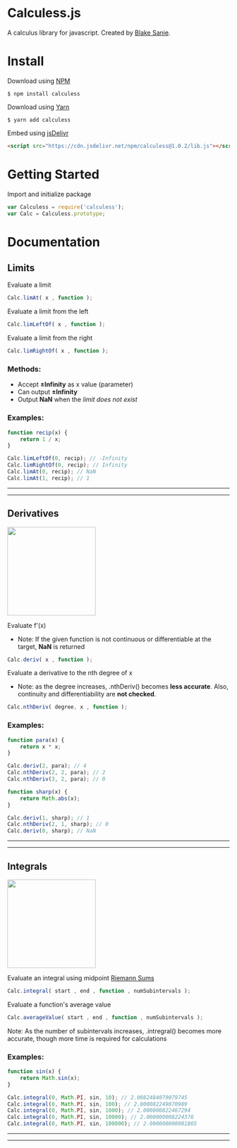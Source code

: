 # Calculess.js
A calculus library for javascript. Created by [Blake Sanie](http://www.blakesanie.com).
# Install
Download using [NPM](https://www.npmjs.com/package/calculess)
```console
$ npm install calculess
```
Download using [Yarn](https://yarnpkg.com/en/package/calculess)
```console
$ yarn add calculess
```
Embed using [jsDelivr](https://www.jsdelivr.com/package/npm/calculess)
```html
<script src="https://cdn.jsdelivr.net/npm/calculess@1.0.2/lib.js"></script>
```
# Getting Started
Import and initialize package
```javascript
var Calculess = require('calculess');
var Calc = Calculess.prototype;
```
# Documentation
## Limits
Evaluate a limit
```javascript
Calc.limAt( x , function );
```
Evaluate a limit from the left
```javascript
Calc.limLeftOf( x , function );
```
Evaluate a limit from the right
```javascript
Calc.limRightOf( x , function );
```
### Methods:
* Accept **±Infinity** as x value (parameter)
* Can output **±Infinity**
* Output **NaN** when the *limit does not exist*

### Examples:

```javascript
function recip(x) {
    return 1 / x;
}

Calc.limLeftOf(0, recip); // -Infinity
Calc.limRightOf(0, recip); // Infinity
Calc.limAt(0, recip); // NaN
Calc.limAt(1, recip); // 1
```
***
***

## Derivatives
<img src="https://www.wikihow.com/images/c/cc/Tangent_animation.gif" width="200px"></img>

Evaluate f'(x)
* Note: If the given function is not continuous or differentiable at the target, **NaN** is returned
```javascript
Calc.deriv( x , function );
```
Evaluate a derivative to the nth degree of x
* Note: as the degree increases, .nthDeriv() becomes **less accurate**. Also, continuity and differentiability are **not checked**.
```javascript
Calc.nthDeriv( degree, x , function );
```

### Examples:

```javascript
function para(x) {
    return x * x;
}

Calc.deriv(2, para); // 4
Calc.nthDeriv(2, 2, para); // 2
Calc.nthDeriv(3, 2, para); // 0

function sharp(x) {
    return Math.abs(x);
}

Calc.deriv(1, sharp); // 1
Calc.nthDeriv(2, 1, sharp); // 0
Calc.deriv(0, sharp); // NaN
```
***
***
## Integrals
<img src="https://upload.wikimedia.org/wikipedia/commons/6/61/Riemann_sum_%28rightbox%29.gif" width="200px"></img>

Evaluate an integral using midpoint [Riemann Sums](https://en.wikipedia.org/wiki/Riemann_sum)
```javascript
Calc.integral( start , end , function , numSubintervals );
```
Evaluate a function's average value
```javascript
Calc.averageValue( start , end , function , numSubintervals );
```
Note: As the number of subintervals increases, .intregral() becomes more accurate, though more time is required for calculations
### Examples:
```javascript
function sin(x) {
    return Math.sin(x);
}

Calc.integral(0, Math.PI, sin, 10); // 2.0082484079079745
Calc.integral(0, Math.PI, sin, 100); // 2.000082249070989
Calc.integral(0, Math.PI, sin, 1000); // 2.000000822467294
Calc.integral(0, Math.PI, sin, 10000); // 2.000000008224376
Calc.integral(0, Math.PI, sin, 100000); // 2.000000000081865
```
***
***